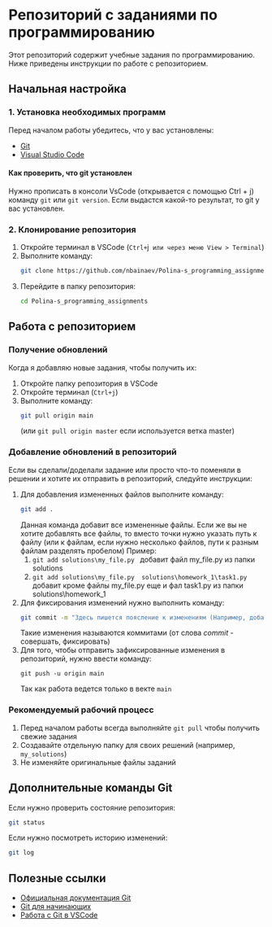 # Репозиторий с заданиями по программированию

Этот репозиторий содержит учебные задания по программированию. Ниже приведены инструкции по работе с репозиторием.

## Начальная настройка

### 1. Установка необходимых программ

Перед началом работы убедитесь, что у вас установлены:
- [Git](https://git-scm.com/downloads)
- [Visual Studio Code](https://code.visualstudio.com/)
#### Как проверить, что git установлен
Нужно прописать в консоли VsCode (открывается с помощью Ctrl + j) команду ```git``` или `git version`. Если выдастся какой-то результат, то git у вас установлен.
### 2. Клонирование репозитория

1. Откройте терминал в VSCode (`Ctrl+`j` или через меню View > Terminal`)
2. Выполните команду:
   ```bash
   git clone https://github.com/nbainaev/Polina-s_programming_assignments.git
   ```
3. Перейдите в папку репозитория:
   ```bash
   cd Polina-s_programming_assignments
   ```

## Работа с репозиторием

### Получение обновлений

Когда я добавляю новые задания, чтобы получить их:

1. Откройте папку репозитория в VSCode
2. Откройте терминал (`Ctrl+j`)
3. Выполните команду:
   ```bash
   git pull origin main
   ```
   (или `git pull origin master` если используется ветка master)

### Добавление обновлений в репозиторий
Если вы сделали/доделали задание или просто что-то поменяли в решении и хотите их отправить в репозиторий,
следуйте инструкции:
1. Для добавления измененных файлов выполните команду:
   ```bash
   git add .
   ```
   Данная команда добавит все измененные файлы.
   Если же вы не хотите добавлять все файлы, то вместо точки нужно указать путь к файлу (или к файлам,
   если нужно несколько файлов, пути к разным файлам разделять пробелом)
   Пример:
   1. ```git add solutions\my_file.py ``` добавит файл my_file.py из папки solutions
   2. ```git add solutions\my_file.py  solutions\homework_1\task1.py``` добавит кроме файлы my_file.py
      еще и фал task1.py из папки solutions\homework_1
2. Для фиксирования изменений нужно выполнить команду:
   ```bash
   git commit -m "Здесь пишется поясление к изменениям (Например, добавлен файл my_file.py)"
   ```
   Такие изменения называются коммитами (от слова *commit* - совершать, фиксировать)
3. Для того, чтобы отправить зафиксированные изменения в репозиторий, нужно ввести команду:
   ```
   git push -u origin main
   ```
   Так как работа ведется только в векте ```main```
   
### Рекомендуемый рабочий процесс

1. Перед началом работы всегда выполняйте `git pull` чтобы получить свежие задания
2. Создавайте отдельную папку для своих решений (например, `my_solutions`)
3. Не изменяйте оригинальные файлы заданий

## Дополнительные команды Git

Если нужно проверить состояние репозитория:
```bash
git status
```

Если нужно посмотреть историю изменений:
```bash
git log
```

## Полезные ссылки

- [Официальная документация Git](https://git-scm.com/doc)
- [Git для начинающих](https://githowto.com/ru)
- [Работа с Git в VSCode](https://code.visualstudio.com/docs/editor/versioncontrol)
